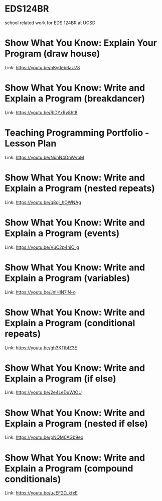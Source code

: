 # EDS124BR
school related work for EDS 124BR at UCSD
# Show What You Know: Explain Your Program (draw house)
Link: https://youtu.be/nKy0eb6aU78
# Show What You Know: Write and Explain a Program (breakdancer)
Link: https://youtu.be/RlDYxRy8ht8
# Teaching Programming Portfolio - Lesson Plan
Link: https://youtu.be/NunN4DnWvbM
# Show What You Know: Write and Explain a Program (nested repeats)
Link: https://youtu.be/q8gi_hOWNAg
# Show What You Know: Write and Explain a Program (events)
Link: https://youtu.be/VuC2p4njO_g
# Show What You Know: Write and Explain a Program (variables)
Link: https://youtu.be/JnIHlN7lN-o
# Show What You Know: Write and Explain a Program (conditional repeats)
Link: https://youtu.be/gh3KTtbIZ3E
# Show What You Know: Write and Explain a Program (if else)
Link: https://youtu.be/2e4LeDuWtOU
# Show What You Know: Write and Explain a Program (nested if else)
Link: https://youtu.be/pNQM0AGb9eo
# Show What You Know: Write and Explain a Program (compound conditionals)
Link: https://youtu.be/uJEF2D_kfxE
